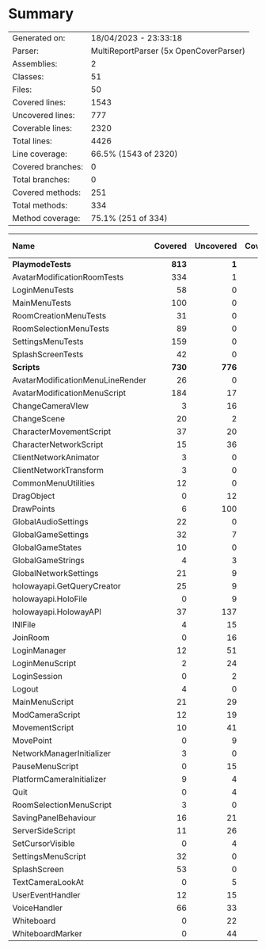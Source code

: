 ﻿# Summary
|||
|:---|:---|
| Generated on: | 18/04/2023 - 23:33:18 |
| Parser: | MultiReportParser (5x OpenCoverParser) |
| Assemblies: | 2 |
| Classes: | 51 |
| Files: | 50 |
| Covered lines: | 1543 |
| Uncovered lines: | 777 |
| Coverable lines: | 2320 |
| Total lines: | 4426 |
| Line coverage: | 66.5% (1543 of 2320) |
| Covered branches: | 0 |
| Total branches: | 0 |
| Covered methods: | 251 |
| Total methods: | 334 |
| Method coverage: | 75.1% (251 of 334) |

|**Name**|**Covered**|**Uncovered**|**Coverable**|**Total**|**Line coverage**|**Covered**|**Total**|**Branch coverage**|**Covered**|**Total**|**Method coverage**|
|:---|---:|---:|---:|---:|---:|---:|---:|---:|---:|---:|---:|
|**PlaymodeTests**|**813**|**1**|**814**|**1446**|**99.8%**|**0**|**0**|****|**129**|**129**|**100%**|
|AvatarModificationRoomTests|334|1|335|504|99.7%|0|0||48|48|100%|
|LoginMenuTests|58|0|58|105|100%|0|0||12|12|100%|
|MainMenuTests|100|0|100|275|100%|0|0||18|18|100%|
|RoomCreationMenuTests|31|0|31|60|100%|0|0||6|6|100%|
|RoomSelectionMenuTests|89|0|89|153|100%|0|0||16|16|100%|
|SettingsMenuTests|159|0|159|267|100%|0|0||20|20|100%|
|SplashScreenTests|42|0|42|82|100%|0|0||9|9|100%|
|**Scripts**|**730**|**776**|**1506**|**3387**|**48.4%**|**0**|**0**|****|**122**|**205**|**59.5%**|
|AvatarModificationMenuLineRender|26|0|26|44|100%|0|0||3|3|100%|
|AvatarModificationMenuScript|184|17|201|321|91.5%|0|0||24|26|92.3%|
|ChangeCameraVIew|3|16|19|38|15.7%|0|0||1|2|50%|
|ChangeScene|20|2|22|57|90.9%|0|0||2|2|100%|
|CharacterMovementScript|37|20|57|94|64.9%|0|0||3|3|100%|
|CharacterNetworkScript|15|36|51|111|29.4%|0|0||4|7|57.1%|
|ClientNetworkAnimator|3|0|3|14|100%|0|0||1|1|100%|
|ClientNetworkTransform|3|0|3|14|100%|0|0||1|1|100%|
|CommonMenuUtilities|12|0|12|21|100%|0|0||2|2|100%|
|DragObject|0|12|12|27|0%|0|0||0|3|0%|
|DrawPoints|6|100|106|162|5.6%|0|0||1|6|16.6%|
|GlobalAudioSettings|22|0|22|36|100%|0|0||7|7|100%|
|GlobalGameSettings|32|7|39|61|82%|0|0||5|6|83.3%|
|GlobalGameStates|10|0|10|27|100%|0|0||3|3|100%|
|GlobalGameStrings|4|3|7|16|57.1%|0|0||1|2|50%|
|GlobalNetworkSettings|21|9|30|68|70%|0|0||6|7|85.7%|
|holowayapi.GetQueryCreator|25|9|34|86|73.5%|0|0||3|3|100%|
|holowayapi.HoloFile|0|9|9|407|0%|0|0||0|8|0%|
|holowayapi.HolowayAPI|37|137|174|407|21.2%|0|0||4|8|50%|
|INIFile|4|15|19|39|21%|0|0||2|5|40%|
|JoinRoom|0|16|16|36|0%|0|0||0|1|0%|
|LoginManager|12|51|63|167|19%|0|0||2|6|33.3%|
|LoginMenuScript|2|24|26|50|7.6%|0|0||1|4|25%|
|LoginSession|0|2|2|12|0%|0|0||0|1|0%|
|Logout|4|0|4|13|100%|0|0||1|1|100%|
|MainMenuScript|21|29|50|87|42%|0|0||4|11|36.3%|
|ModCameraScript|12|19|31|51|38.7%|0|0||3|3|100%|
|MovementScript|10|41|51|111|19.6%|0|0||2|7|28.5%|
|MovePoint|0|9|9|27|0%|0|0||0|3|0%|
|NetworkManagerInitializer|3|0|3|14|100%|0|0||1|1|100%|
|PauseMenuScript|0|15|15|31|0%|0|0||0|1|0%|
|PlatformCameraInitializer|9|4|13|26|69.2%|0|0||1|1|100%|
|Quit|0|4|4|13|0%|0|0||0|1|0%|
|RoomSelectionMenuScript|3|0|3|11|100%|0|0||1|1|100%|
|SavingPanelBehaviour|16|21|37|59|43.2%|0|0||4|7|57.1%|
|ServerSideScript|11|26|37|63|29.7%|0|0||3|5|60%|
|SetCursorVisible|0|4|4|13|0%|0|0||0|1|0%|
|SettingsMenuScript|32|0|32|57|100%|0|0||7|7|100%|
|SplashScreen|53|0|53|112|100%|0|0||5|5|100%|
|TextCameraLookAt|0|5|5|16|0%|0|0||0|1|0%|
|UserEventHandler|12|15|27|57|44.4%|0|0||3|8|37.5%|
|VoiceHandler|66|33|99|185|66.6%|0|0||11|16|68.7%|
|Whiteboard|0|22|22|39|0%|0|0||0|4|0%|
|WhiteboardMarker|0|44|44|87|0%|0|0||0|4|0%|
